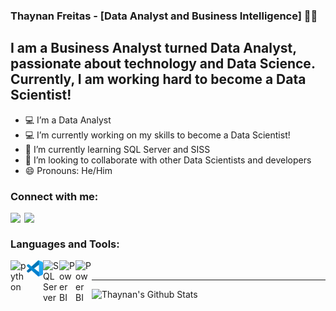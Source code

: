 ### Thaynan Freitas - [Data Analyst and Business Intelligence] 🖖🏼
## I am a Business Analyst turned Data Analyst, passionate about technology and Data Science. Currently, I am working hard to become a Data Scientist! 

- 💻 I’m a Data Analyst
- 💻 I’m currently working on my skills to become a Data Scientist!
- 🌱 I’m currently learning SQL Server and SISS
- 👯 I’m looking to collaborate with other Data Scientists and developers 
- 😄 Pronouns: He/Him

### Connect with me:

[<img align="left"  width="22px" src="https://www.aokisistemas.com.br/wp-content/uploads/2020/01/logo-linkedin-square.jpg" />](https://www.linkedin.com/in/thaynanff/)
[<img align="left"  width="22px" src="https://c8.alamy.com/comp/2CAHY32/vector-emblem-of-stackoverflow-a-popular-question-and-answer-site-about-programming-2CAHY32.jpg" />](https://pt.stackoverflow.com/users/275980/thaynan-freitas?tab=profile)

<br />

### Languages and Tools:

<img align="left" alt="python" width="26px" src="https://cdn3.iconfinder.com/data/icons/logos-and-brands-adobe/512/267_Python-512.png" />

<img align="left" alt="visual studio code" width="26px" src="https://raw.githubusercontent.com/github/explore/80688e429a7d4ef2fca1e82350fe8e3517d3494d/topics/visual-studio-code/visual-studio-code.png" />

<img align="left" alt="SQLServer" width="26px" src="https://img.icons8.com/color/2x/microsoft-sql-server.png" />

<img align="left" alt="Power BI" width="26px" src="https://i.pinimg.com/originals/a7/4f/20/a74f2088b690a02fb9639f077831fd45.jpg" />

<img align="left" alt="Power BI" width="26px" src="https://encrypted-tbn0.gstatic.com/images?q=tbn:ANd9GcQBbOBB7hjk0pf67XVpFdEitIeRgVZ8mfxlQwdqybbqIJd3qqgcuZo-Ye39I7VpH9QArfo&usqp=CAU" />

<br />

---

<img align="left" alt="Thaynan's Github Stats" src="https://github-readme-stats.vercel.app/api?username=thaynanff&show_icons=true&hide_border=true" />
